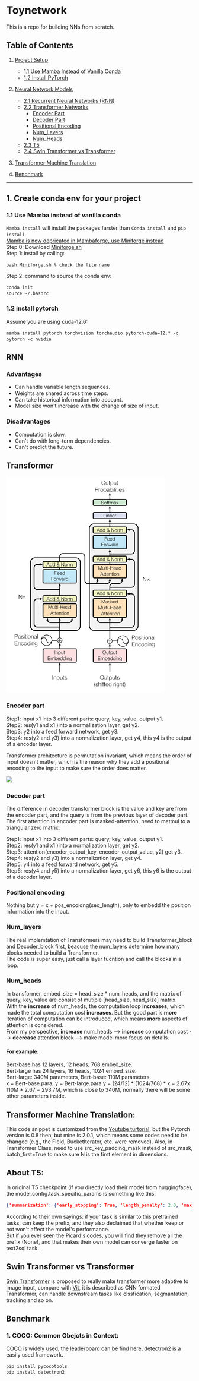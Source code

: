 # Toynetwork
This is a repo for building NNs from scratch.

## Table of Contents

1. [Project Setup](#1-create-conda-env-for-your-project)
   - [1.1 Use Mamba Instead of Vanilla Conda](#11-use-mamba-instead-of-vanilla-conda)
   - [1.2 Install PyTorch](#12-install-pytorch)

2. [Neural Network Models](#2-rnn)
   - [2.1 Recurrent Neural Networks (RNN)](#21-rnn)
   - [2.2 Transformer Networks](#22-transformer)
     - [Encoder Part](#encoder-part)
     - [Decoder Part](#decoder-part)
     - [Positional Encoding](#positional-encoding)
     - [Num_Layers](#num_layers)
     - [Num_Heads](#num_heads)
   - [2.3 T5](#about-t5)
   - [2.4 Swin Transformer vs Transformer](#swin-transformer-vs-transformer)

3. [Transformer Machine Translation](#transformer-machine-translation)

4. [Benchmark](#benchmark)

---


## 1. Create conda env for your project
### 1.1 Use Mamba instead of vanilla conda
`Mamba install` will install the packages farster than `Conda install` and `pip install` \
<ins> Mamba is now depricated in Mambaforge, use Miniforge instead </ins> \
Step 0: Download [Miniforge.sh](https://github.com/conda-forge/miniforge/releases) \
Step 1: install by calling: 
```shell
bash Miniforge.sh % check the file name
```
Step 2: command to source the conda env:
```shell
conda init
source ~/.bashrc
```
### 1.2 install pytorch
Assume you are using cuda-12.6:
```shell
mamba install pytorch torchvision torchaudio pytorch-cuda=12.* -c pytorch -c nvidia
```


## RNN
### Advantages
- Can handle variable length sequences.
- Weights are shared across time steps.
- Can take historical information into account.
- Model size won't increase with the change of size of input.
### Disadvantages
- Computation is slow.
- Can't do with long-term dependencies.
- Can't predict the future.

## Transformer
![img.png](./img/attention.png)
### Encoder part
Step1: input x1 into 3 different parts: query, key, value, output y1.  
Step2: res(y1 and x1 )into a normalization layer, get y2.  
Step3: y2 into a feed forward network, get y3.  
Step4: res(y2 and y3) into a normalization layer, get y4, this y4 is the output of a encoder layer.

Transformer architecture is permutation invariant, which means the order of input doesn't matter, which is the
reason why they add a positional encoding to the input to make sure the order does matter.

<img src="http://chart.googleapis.com/chart?cht=tx&chl= Attention(Q,K,V) = softmax(\frac{QK^T}{\sqrt{d_k}})" style="border:none;">  


### Decoder part
The difference in decoder transformer block is the value and key are from the encoder part, and the query is from the previous layer of decoder part.  
The first attention in encoder part is masked-attention, need to matmul to a triangular zero matrix.  

Step1: input x1 into 3 different parts: query, key, value, output y1.  
Step2: res(y1 and x1 )into a normalization layer, get y2.  
Step3: attention(encoder_output_key, encoder_output_value, y2) get y3.  
Step4: res(y2 and y3) into a normalization layer, get y4.  
Step5: y4 into a feed forward network, get y5.  
Step6: res(y4 and y5) into a normalization layer, get y6, this y6 is the output of a decoder layer.  

### Positional encoding
Nothing but y = x + pos_encoidng(seq_length), only to embedd the position information into the input.

### Num_layers
The real implemtation of Transformers may need to build Transformer_block and Decoder_block first, beacuse the num_layers
determine how many blocks needed to build a Transformer.  
The code is super easy, just call a layer fucntion and call the blocks in a loop.

### Num_heads
In transformer, embed_size = head_size * num_heads, and the matrix of query, key, value are consist of mutiple [head_size, head_size] matrix.  
With the **increase** of num_heads, the computation loop **increases**, which made the total computation cost **increases**. But the
good part is **more** iteration of computation can be introduced, which means **more** aspects of attention is considered.  
From my perspective, **increase** num_heads --> **increase** computation cost --> **decrease** attention block --> make model more focus on details.

#### For example:
Bert-base has 12 layers, 12 heads, 768 embed_size.  
Bert-large has 24 layers, 16 heads, 1024 embed_size.  
Bert-large: 340M parameters, Bert-base: 110M parameters.  
x = Bert-base.para, y = Bert-large.para
y = (24/12) * (1024/768) * x = 2.67x   
110M * 2.67 = 293.7M, which is close to 340M, normally there will be some other parameters inside.

## Transformer Machine Translation:
This code snippet is customized from the [Youtube turtorial](https://www.youtube.com/watch?v=M6adRGJe5cQ&t=697s), but the
Pytorch version is 0.8 then, but mine is 2.0.1, which means some codes need to be changed (e.g., the Field, BucketIterator, etc. were removed).
Also, in Transformer Class, need to use src_key_padding_mask instead of src_mask, batch_first=True to make sure N is the first element in dimensions.

## About T5:
In original T5 checkpoint (if you directly load their model from huggingface), the model.config.task_specific_params is something like this:  
```json
{'summarization': {'early_stopping': True, 'length_penalty': 2.0, 'max_length': 200, 'min_length': 30, 'no_repeat_ngram_size': 3, 'num_beams': 4, 'prefix': 'summarize: '}, 'translation_en_to_de': {'early_stopping': True, 'max_length': 300, 'num_beams': 4, 'prefix': 'translate English to German: '}, 'translation_en_to_fr': {'early_stopping': True, 'max_length': 300, 'num_beams': 4, 'prefix': 'translate English to French: '}, 'translation_en_to_ro': {'early_stopping': True, 'max_length': 300, 'num_beams': 4, 'prefix': 'translate English to Romanian: '}}
```
According to their own sayings: if your task is similar to this pretrained tasks, can keep the prefix, and they also declaimed that whether keep or not won't affect the model's performance.  
But if you ever seen the Picard's codes, you will find they remove all the prefix (None), and that makes their own model can converge faster on text2sql task.  

## Swin Transformer vs Transformer
[Swin Transformer](https://openaccess.thecvf.com/content/ICCV2021/html/Liu_Swin_Transformer_Hierarchical_Vision_Transformer_Using_Shifted_Windows_ICCV_2021_paper) is proposed to really make transformer more adaptive to image input, compare with [Vit](https://arxiv.org/abs/2010.11929), it is described as CNN formated Transformer, can handle downstream tasks like clssfication, segmantation, tracking and so on.


## Benchmark
### 1. COCO: Common Obejcts in Context:
[COCO](https://cocodataset.org/#home) is widely used, the leaderboard can be find [here](https://paperswithcode.com/sota/object-detection-on-coco), detectron2 is a easily used framework.
```shell
pip install pycocotools
pip install detectron2
```






